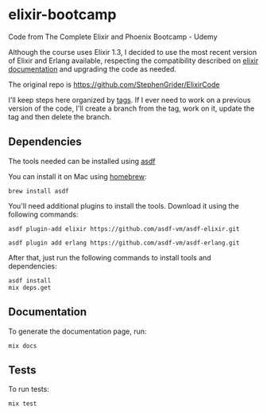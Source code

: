 # elixir-bootcamp
Code from The Complete Elixir and Phoenix Bootcamp - Udemy

Although the course uses Elixir 1.3, I decided to use the most recent version of Elixir and Erlang available, respecting the compatibility described on [elixir documentation](https://hexdocs.pm/elixir/master/compatibility-and-deprecations.html#compatibility-between-elixir-and-erlang-otp) and upgrading the code as needed.

The original repo is https://github.com/StephenGrider/ElixirCode

I'll keep steps here organized by [tags](https://github.com/thiagosalles/elixir-bootcamp/tags). If I ever need to work on a previous version of the code, I'll create a branch from the tag, work on it, update the tag and then delete the branch.

## Dependencies

The tools needed can be installed using [asdf](https://github.com/asdf-vm/asdf)

You can install it on Mac using [homebrew](https://brew.sh/):
```
brew install asdf
```

You'll need additional plugins to install the tools. Download it using the following commands:
```
asdf plugin-add elixir https://github.com/asdf-vm/asdf-elixir.git

asdf plugin add erlang https://github.com/asdf-vm/asdf-erlang.git
```

After that, just run the following commands to install tools and dependencies:
```
asdf install
mix deps.get
```

## Documentation

To generate the documentation page, run:
```
mix docs
```

## Tests

To run tests:
```
mix test
```
